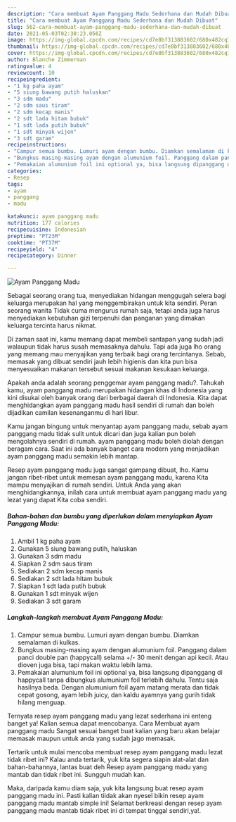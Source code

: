 ```yaml
---
description: "Cara membuat Ayam Panggang Madu Sederhana dan Mudah Dibuat"
title: "Cara membuat Ayam Panggang Madu Sederhana dan Mudah Dibuat"
slug: 562-cara-membuat-ayam-panggang-madu-sederhana-dan-mudah-dibuat
date: 2021-05-03T02:30:23.056Z
image: https://img-global.cpcdn.com/recipes/cd7e8bf313883602/680x482cq70/ayam-panggang-madu-foto-resep-utama.jpg
thumbnail: https://img-global.cpcdn.com/recipes/cd7e8bf313883602/680x482cq70/ayam-panggang-madu-foto-resep-utama.jpg
cover: https://img-global.cpcdn.com/recipes/cd7e8bf313883602/680x482cq70/ayam-panggang-madu-foto-resep-utama.jpg
author: Blanche Zimmerman
ratingvalue: 4
reviewcount: 10
recipeingredient:
- "1 kg paha ayam"
- "5 siung bawang putih haluskan"
- "3 sdm madu"
- "2 sdm saus tiram"
- "2 sdm kecap manis"
- "2 sdt lada hitam bubuk"
- "1 sdt lada putih bubuk"
- "1 sdt minyak wijen"
- "3 sdt garam"
recipeinstructions:
- "Campur semua bumbu. Lumuri ayam dengan bumbu. Diamkan semalaman di kulkas."
- "Bungkus masing-masing ayam dengan alumunium foil. Panggang dalam panci double pan (happycall) selama +/- 30 menit dengan api kecil. Atau dioven juga bisa, tapi makan waktu lebih lama."
- "Pemakaian alumunium foil ini optional ya, bisa langsung dipanggang di happycall tanpa dibungkus alumunium foil terlebih dahulu. Tentu saja hasilnya beda. Dengan alumunium foil ayam matang merata dan tidak cepat gosong, ayam lebih juicy, dan kaldu ayamnya yang gurih tidak hilang menguap."
categories:
- Resep
tags:
- ayam
- panggang
- madu

katakunci: ayam panggang madu 
nutrition: 177 calories
recipecuisine: Indonesian
preptime: "PT23M"
cooktime: "PT37M"
recipeyield: "4"
recipecategory: Dinner

---
```



![Ayam Panggang Madu](https://img-global.cpcdn.com/recipes/cd7e8bf313883602/680x482cq70/ayam-panggang-madu-foto-resep-utama.jpg)

Sebagai seorang orang tua, menyediakan hidangan menggugah selera bagi keluarga merupakan hal yang menggembirakan untuk kita sendiri. Peran seorang  wanita Tidak cuma mengurus rumah saja, tetapi anda juga harus menyediakan kebutuhan gizi terpenuhi dan panganan yang dimakan keluarga tercinta harus nikmat.

Di zaman  saat ini, kamu memang dapat membeli santapan yang sudah jadi walaupun tidak harus susah memasaknya dahulu. Tapi ada juga lho orang yang memang mau menyajikan yang terbaik bagi orang tercintanya. Sebab, memasak yang dibuat sendiri jauh lebih higienis dan kita pun bisa menyesuaikan makanan tersebut sesuai makanan kesukaan keluarga. 



Apakah anda adalah seorang penggemar ayam panggang madu?. Tahukah kamu, ayam panggang madu merupakan hidangan khas di Indonesia yang kini disukai oleh banyak orang dari berbagai daerah di Indonesia. Kita dapat menghidangkan ayam panggang madu hasil sendiri di rumah dan boleh dijadikan camilan kesenanganmu di hari libur.

Kamu jangan bingung untuk menyantap ayam panggang madu, sebab ayam panggang madu tidak sulit untuk dicari dan juga kalian pun boleh mengolahnya sendiri di rumah. ayam panggang madu boleh diolah dengan beragam cara. Saat ini ada banyak banget cara modern yang menjadikan ayam panggang madu semakin lebih mantap.

Resep ayam panggang madu juga sangat gampang dibuat, lho. Kamu jangan ribet-ribet untuk memesan ayam panggang madu, karena Kita mampu menyajikan di rumah sendiri. Untuk Anda yang akan menghidangkannya, inilah cara untuk membuat ayam panggang madu yang lezat yang dapat Kita coba sendiri.

<!--inarticleads1-->

##### Bahan-bahan dan bumbu yang diperlukan dalam menyiapkan Ayam Panggang Madu:

1. Ambil 1 kg paha ayam
1. Gunakan 5 siung bawang putih, haluskan
1. Gunakan 3 sdm madu
1. Siapkan 2 sdm saus tiram
1. Sediakan 2 sdm kecap manis
1. Sediakan 2 sdt lada hitam bubuk
1. Siapkan 1 sdt lada putih bubuk
1. Gunakan 1 sdt minyak wijen
1. Sediakan 3 sdt garam




<!--inarticleads2-->

##### Langkah-langkah membuat Ayam Panggang Madu:

1. Campur semua bumbu. Lumuri ayam dengan bumbu. Diamkan semalaman di kulkas.
1. Bungkus masing-masing ayam dengan alumunium foil. Panggang dalam panci double pan (happycall) selama +/- 30 menit dengan api kecil. Atau dioven juga bisa, tapi makan waktu lebih lama.
1. Pemakaian alumunium foil ini optional ya, bisa langsung dipanggang di happycall tanpa dibungkus alumunium foil terlebih dahulu. Tentu saja hasilnya beda. Dengan alumunium foil ayam matang merata dan tidak cepat gosong, ayam lebih juicy, dan kaldu ayamnya yang gurih tidak hilang menguap.




Ternyata resep ayam panggang madu yang lezat sederhana ini enteng banget ya! Kalian semua dapat mencobanya. Cara Membuat ayam panggang madu Sangat sesuai banget buat kalian yang baru akan belajar memasak maupun untuk anda yang sudah jago memasak.

Tertarik untuk mulai mencoba membuat resep ayam panggang madu lezat tidak ribet ini? Kalau anda tertarik, yuk kita segera siapin alat-alat dan bahan-bahannya, lantas buat deh Resep ayam panggang madu yang mantab dan tidak ribet ini. Sungguh mudah kan. 

Maka, daripada kamu diam saja, yuk kita langsung buat resep ayam panggang madu ini. Pasti kalian tiidak akan nyesel bikin resep ayam panggang madu mantab simple ini! Selamat berkreasi dengan resep ayam panggang madu mantab tidak ribet ini di tempat tinggal sendiri,ya!.

